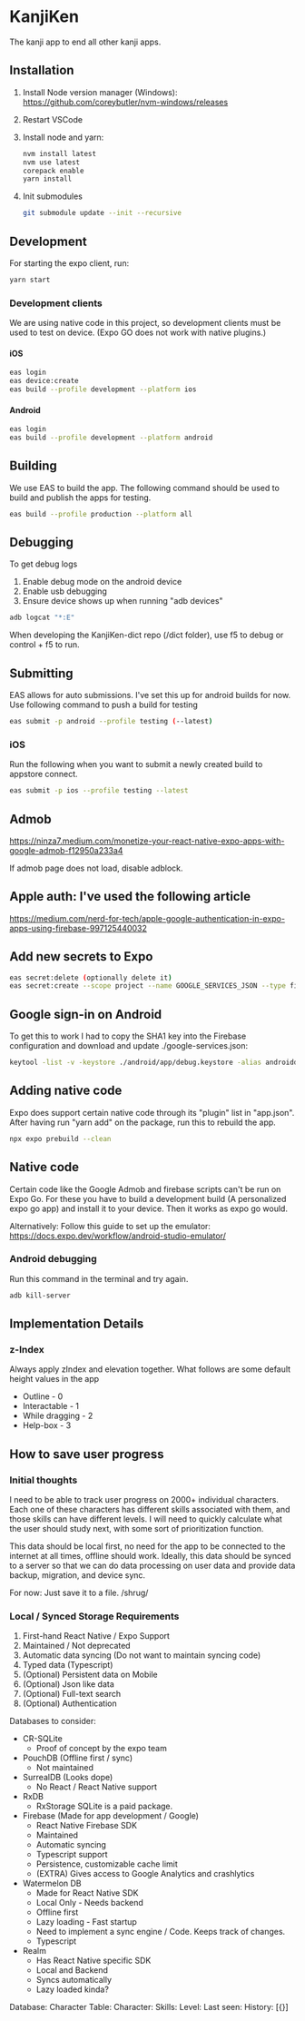 # KanjiKen

The kanji app to end all other kanji apps.

## Installation

1. Install Node version manager (Windows): <https://github.com/coreybutler/nvm-windows/releases>
2. Restart VSCode
3. Install node and yarn:

    ```bash
    nvm install latest
    nvm use latest
    corepack enable
    yarn install
    ```

4. Init submodules

    ```bash
    git submodule update --init --recursive
    ```

## Development

For starting the expo client, run:

```bash
yarn start
```

### Development clients

We are using native code in this project, so development clients must be used to test on device. (Expo GO does not work with native plugins.)

#### iOS

```bash
eas login
eas device:create 
eas build --profile development --platform ios
```

#### Android

```bash
eas login
eas build --profile development --platform android
```

## Building

We use EAS to build the app. The following command should be used to build and publish the apps for testing.

```bash
eas build --profile production --platform all
```

## Debugging

To get debug logs

1. Enable debug mode on the android device
2. Enable usb debugging
3. Ensure device shows up when running "adb devices"

```bash
adb logcat "*:E"
```

When developing the KanjiKen-dict repo (/dict folder), use f5 to debug or control + f5 to run.

## Submitting

EAS allows for auto submissions. I've set this up for android builds for now. Use following command to push a build for testing

```bash
eas submit -p android --profile testing (--latest)
```


### iOS

Run the following when you want to submit a newly created build to appstore connect.

```bash
eas submit -p ios --profile testing --latest
```

## Admob

https://ninza7.medium.com/monetize-your-react-native-expo-apps-with-google-admob-f12950a233a4

If admob page does not load, disable adblock.

## Apple auth: I've used the following article

https://medium.com/nerd-for-tech/apple-google-authentication-in-expo-apps-using-firebase-997125440032

## Add new secrets to Expo

```bash
eas secret:delete (optionally delete it)
eas secret:create --scope project --name GOOGLE_SERVICES_JSON --type file --value ./google-services.json
```

## Google sign-in on Android

To get this to work I had to copy the SHA1 key into the Firebase configuration and download and update ./google-services.json:

```bash
keytool -list -v -keystore ./android/app/debug.keystore -alias androiddebugkey -storepass android -keypass android
```

## Adding native code

Expo does support certain native code through its "plugin" list in "app.json". After having run "yarn add" on the package, run this to rebuild the app.

```bash
npx expo prebuild --clean
```

## Native code

Certain code like the Google Admob and firebase scripts can't be run on Expo Go.
For these you have to build a development build (A personalized expo go app) and install it to your device.
Then it works as expo go would.

Alternatively: Follow this guide to set up the emulator: <https://docs.expo.dev/workflow/android-studio-emulator/>

### Android debugging

Run this command in the terminal and try again.

```bash
adb kill-server
```

## Implementation Details

### z-Index

Always apply zIndex and elevation together. What follows are some default height values in the app

-   Outline - 0
-   Interactable - 1
-   While dragging - 2
-   Help-box - 3

## How to save user progress

### Initial thoughts

I need to be able to track user progress on 2000+ individual characters. Each one of these characters has different skills associated with them, and those skills can have different levels. I will need to quickly calculate what the user should study next, with some sort of prioritization function.

This data should be local first, no need for the app to be connected to the internet at all times, offline should work. Ideally, this data should be synced to a server so that we can do data processing on user data and provide data backup, migration, and device sync.

For now: Just save it to a file. /shrug/

### Local / Synced Storage Requirements

1. First-hand React Native / Expo Support
1. Maintained / Not deprecated
1. Automatic data syncing (Do not want to maintain syncing code)
1. Typed data (Typescript)
1. (Optional) Persistent data on Mobile
1. (Optional) Json like data
1. (Optional) Full-text search
1. (Optional) Authentication

Databases to consider:

-   CR-SQLite
    -   Proof of concept by the expo team
-   PouchDB (Offline first / sync)
    -   Not maintained
-   SurrealDB (Looks dope)
    -   No React / React Native support
-   RxDB
    -   RxStorage SQLite is a paid package.
-   Firebase (Made for app development / Google)
    -   React Native Firebase SDK
    -   Maintained
    -   Automatic syncing
    -   Typescript support
    -   Persistence, customizable cache limit
    -   (EXTRA) Gives access to Google Analytics and crashlytics
-   Watermelon DB
    -   Made for React Native SDK
    -   Local Only - Needs backend
    -   Offline first
    -   Lazy loading - Fast startup
    -   Need to implement a sync engine / Code. Keeps track of changes.
    -   Typescript
-   Realm
    -   Has React Native specific SDK
    -   Local and Backend
    -   Syncs automatically
    -   Lazy loaded kinda?

Database:
Character Table:
Character:
Skills:
Level:
Last seen:
History: [{}]
